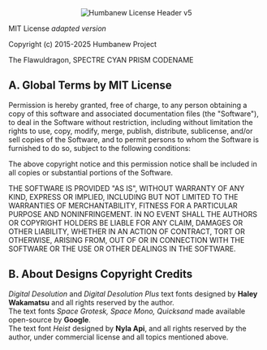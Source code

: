 <div align="center">

  <img src="https://strg.humbanew.com.br/projects/cabecalholicensev5.png" alt="Humbanew License Header v5" />

</div>

MIT License
*adapted version*

Copyright (c) 2015-2025 Humbanew Project

The Flawuldragon, SPECTRE CYAN PRISM CODENAME

## A. Global Terms by MIT License

Permission is hereby granted, free of charge, to any person obtaining a copy
of this software and associated documentation files (the "Software"), to deal
in the Software without restriction, including without limitation the rights
to use, copy, modify, merge, publish, distribute, sublicense, and/or sell
copies of the Software, and to permit persons to whom the Software is
furnished to do so, subject to the following conditions:

The above copyright notice and this permission notice shall be included in all
copies or substantial portions of the Software.

THE SOFTWARE IS PROVIDED "AS IS", WITHOUT WARRANTY OF ANY KIND, EXPRESS OR
IMPLIED, INCLUDING BUT NOT LIMITED TO THE WARRANTIES OF MERCHANTABILITY,
FITNESS FOR A PARTICULAR PURPOSE AND NONINFRINGEMENT. IN NO EVENT SHALL THE
AUTHORS OR COPYRIGHT HOLDERS BE LIABLE FOR ANY CLAIM, DAMAGES OR OTHER
LIABILITY, WHETHER IN AN ACTION OF CONTRACT, TORT OR OTHERWISE, ARISING FROM,
OUT OF OR IN CONNECTION WITH THE SOFTWARE OR THE USE OR OTHER DEALINGS IN THE
SOFTWARE.

## B. About Designs Copyright Credits

_Digital Desolution_ and _Digital Desolution Plus_ text fonts designed by **Haley Wakamatsu** and all rights reserved by the author.<br>
The text fonts _Space Grotesk, Space Mono, Quicksand_ made available open-source by **Google**.<br>
The text font _Heist_ designed by **Nyla Api**, and all rights reserved by the author, under commercial license and all topics mentioned above.

